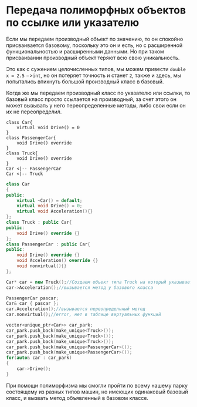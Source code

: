 # Передача полиморфных объектов по ссылке или указателю
Если мы передаем производный объект по значению, то он спокойно присваивается базовому, поскольку это он и есть, но с расширенной функциональностью и расширенными данными. Но при таком присваивании производный объект теряют всю свою уникальность. 

Это как с сужением целочисленных типов, мы можем привести `double x = 2.5` $->$`int`, но он потеряет точность и станет `2`, также и здесь, мы попытались впихнуть большой производный класс в базовый.

Когда же мы передаем производный класс по указателю или ссылки, то базовый класс просто ссылается на производный, за счет этого он может вызывать у него переопределенные методы, либо свои если он их не переопределил.

```plantuml
class Car{
	virtual void Drive() = 0
}
class PassengerCar{
	void Drive() override
}
class Truck{
	void Drive() override
}
Car <|-- PassengerCar
Car <|-- Truck
```


```cpp
class Car
{
public:
	virtual ~Car() = default;
	virtual void Drive() = 0;
	virtual void Acceleration(){}
};
class Truck : public Car{
public:
	void Drive() override {}
};
class PassengerCar : public Car{
public:
	void Drive() override {}
	void Acceleration() override {}
	void nonvirtual(){}
};

Car* car = new Truck();//Создаем объект типа Truck на который указывает Car*
car->Acceleration();//вызывается метод у базового класса

PassengerCar pascar;
Car& car { pascar };
car.Acceleration();//вызывается переопределнный метод
car.nonvirtual();//error, нет в таблице виртуальных функций

vector<unique_ptr<Car>> car_park;
car_park.push_back(make_unique<Truck>());
car_park.push_back(make_unique<Truck>());
car_park.push_back(make_unique<Truck>());
car_park.push_back(make_unique<PassengerCar>());
car_park.push_back(make_unique<PassengerCar>());
for(auto& car : car_park)
{
	car->Drive();
}
```

При помощи полиморфизма мы смогли пройти по всему нашему парку состоящему из разных типов машин, но имеющих одинаковый базовый класс, и вызвать метод объявленный в базовом классе.
